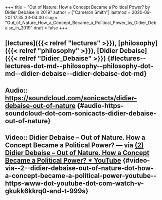 +++
title = "Out of Nature: How a Concept Became a Political Power? by Didier Debaise in 2019"
author = ["Cameron Smith"]
lastmod = 2020-09-20T17:35:33-04:00
slug = "Out_of_Nature_How_a_Concept_Became_a_Political_Power_by_Didier_Debaise_in_2019"
draft = false
+++

## [lectures]({{< relref "lectures" >}}), [philosophy]({{< relref "philosophy" >}}), [Didier Debaise]({{< relref "Didier_Debaise" >}}) {#lectures--lectures-dot-md--philosophy--philosophy-dot-md--didier-debaise--didier-debaise-dot-md}


## Audio:: <https://soundcloud.com/sonicacts/didier-debaise-out-of-nature> {#audio-https-soundcloud-dot-com-sonicacts-didier-debaise-out-of-nature}


## Video:: <span class="underline"><span class="underline">Didier Debaise – Out of Nature. How a Concept Became a Political Power?</span></span> — via [(2) Didier Debaise – Out of Nature. How a Concept Became a Political Power? \* YouTube](<https://www.youtube.com/watch?v=gKukK6kKRQ0&t=999s>) {#video-via--2--didier-debaise-out-of-nature-dot-how-a-concept-became-a-political-power-youtube--https-www-dot-youtube-dot-com-watch-v-gkukk6kkrq0-and-t-999s}
